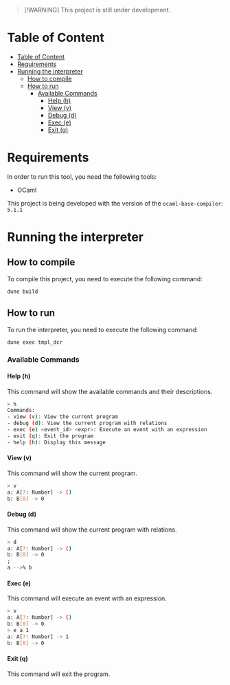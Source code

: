 > [!WARNING] This project is still under development.

# Table of Content
- [Table of Content](#table-of-content)
- [Requirements](#requirements)
- [Running the interpreter](#running-the-interpreter)
  - [How to compile](#how-to-compile)
  - [How to run](#how-to-run)
    - [Available Commands](#available-commands)
      - [Help (h)](#help-h)
      - [View (v)](#view-v)
      - [Debug (d)](#debug-d)
      - [Exec (e)](#exec-e)
      - [Exit (q)](#exit-q)

# Requirements

In order to run this tool, you need the following tools:
- OCaml

This project is being developed with the version of the `ocaml-base-compiler`: `5.1.1`

# Running the interpreter 

## How to compile 

To compile this project, you need to execute the following command:

```bash
dune build
```

## How to run

To run the interpreter, you need to execute the following command:

```bash
dune exec tmpl_dcr
```

### Available Commands

#### Help (h)

This command will show the available commands and their descriptions.

```bash
> h
Commands: 
- view (v): View the current program
- debug (d): View the current program with relations
- exec (e) <event_id> <expr>: Execute an event with an expression
- exit (q): Exit the program
- help (h): Display this message
```

#### View (v)

This command will show the current program.

```bash
> v
a: A[?: Number] -> ()
b: B[0] -> 0
```

#### Debug (d)

This command will show the current program with relations.

```bash
> d
a: A[?: Number] -> ()
b: B[0] -> 0
;
a -->% b
```

#### Exec (e)

This command will execute an event with an expression.

```bash
> v 
a: A[?: Number] -> ()
b: B[0] -> 0
> e a 1
a: A[?: Number] -> 1
b: B[0] -> 0
```

#### Exit (q)

This command will exit the program.